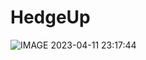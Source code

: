 # HedgeUp

![IMAGE 2023-04-11 23:17:44](https://user-images.githubusercontent.com/121312707/231273382-c606de67-9f23-456d-9fa2-cc5207a8a6d0.jpg)
